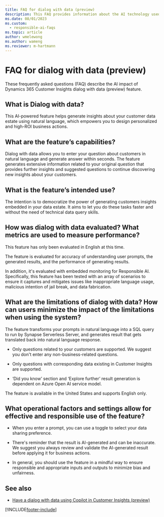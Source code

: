 ```yaml
---
title: FAQ for dialog with data (preview)
description: This FAQ provides information about the AI technology used in Dynamics 365 Customer Insights dialog with data (preview). It provides key considerations and details about how AI is used, how it was tested and evaluated, and any specific limitations.
ms.date: 08/01/2023
ms.custom: 
  - responsible-ai-faqs
ms.topic: article
author: wmelewong
ms.author: wameng
ms.reviewer: m-hartmann
---
```


# FAQ for dialog with data (preview)

These frequently asked questions (FAQ) describe the AI impact of Dynamics 365 Customer Insights dialog with data (preview) feature.

## What is Dialog with data?

This AI-powered feature helps generate insights about your customer data estate using natural language, which empowers you to design personalized and high-ROI business actions.

## What are the feature’s capabilities?

Dialog with data allows you to enter your question about customers in natural language and generate answer within seconds. The feature generates extensive information related to your original question that provides further insights and suggested questions to continue discovering new insights about your customers.  

## What is the feature’s intended use?

The intention is to democratize the power of generating customers insights embedded in your data estate. It aims to let you do these tasks faster and without the need of technical data query skills.

## How was dialog with data evaluated? What metrics are used to measure performance?

This feature has only been evaluated in English at this time.  

The feature is evaluated for accuracy of understanding user prompts, the generated results, and the performance of generating results.

In addition, it's evaluated with embedded monitoring for Responsible AI. Specifically, this feature has been tested with an array of scenarios to ensure it captures and mitigates issues like inappropriate language usage, malicious intention of jail break, and data fabrication.  

## What are the limitations of dialog with data? How can users minimize the impact of the limitations when using the system?

The feature transforms your prompts in natural language into a SQL query to run by Synapse Serverless Server, and generates result that gets translated back into natural language response.

- Only questions related to your customers are supported. We suggest you don't enter any non-business-related questions.

- Only questions with corresponding data existing in Customer Insights are supported.

- ‘Did you know’ section and ‘Explore further’ result generation is dependent on Azure Open AI service model.  

The feature is available in the United States and supports English only.

## What operational factors and settings allow for effective and responsible use of the feature?

- When you enter a prompt, you can use a toggle to select your data sharing preference.

- There's reminder that the result is AI-generated and can be inaccurate. We suggest you always review and validate the AI-generated result before applying it for business actions.

- In general, you should use the feature in a mindful way to ensure responsible and appropriate inputs and outputs to minimize bias and unfairness.

## See also

- [Have a dialog with data using Copilot in Customer Insights (preview)](dialog-with-data.md)

[!INCLUDE[footer-include](includes/footer-banner.md)]
